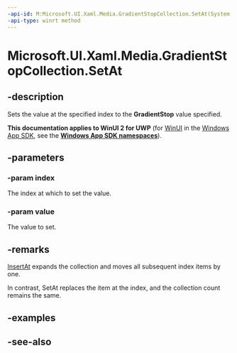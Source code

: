 ```yaml
---
-api-id: M:Microsoft.UI.Xaml.Media.GradientStopCollection.SetAt(System.UInt32,Microsoft.UI.Xaml.Media.GradientStop)
-api-type: winrt method
---
```


<!-- Method syntax
public void SetAt(System.UInt32 index, Windows.UI.Xaml.Media.GradientStop value)
-->

# Microsoft.UI.Xaml.Media.GradientStopCollection.SetAt

## -description
Sets the value at the specified index to the **GradientStop** value specified.

**This documentation applies to WinUI 2 for UWP** (for [WinUI](/windows/apps/winui/winui3/) in the [Windows App SDK](/windows/apps/windows-app-sdk/), see the **[Windows App SDK namespaces](/windows/windows-app-sdk/api/winrt/)**).

## -parameters
### -param index
The index at which to set the value.

### -param value
The value to set.

## -remarks
[InsertAt](gradientstopcollection_insertat_249004778.md) expands the collection and moves all subsequent index items by one.

In contrast, SetAt replaces the item at the index, and the collection count remains the same.

## -examples

## -see-also

